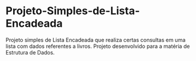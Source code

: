 # Projeto-Simples-de-Lista-Encadeada
Projeto simples de Lista Encadeada que realiza certas consultas em uma lista com dados referentes a livros. Projeto desenvolvido para a matéria de Estrutura de Dados.
